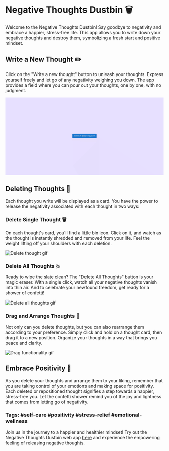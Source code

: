 # Negative Thoughts Dustbin 🗑️

Welcome to the Negative Thoughts Dustbin! Say goodbye to negativity and embrace a happier, stress-free life. This app allows you to write down your negative thoughts and destroy them, symbolizing a fresh start and positive mindset.

## Write a New Thought ✏️

Click on the "Write a new thought" button to unleash your thoughts. Express yourself freely and let go of any negativity weighing you down. The app provides a field where you can pour out your thoughts, one by one, with no judgment.

![Write new thought gif](./Feature%20gifs/Write%20thought.gif)

## Deleting Thoughts 🚮

Each thought you write will be displayed as a card. You have the power to release the negativity associated with each thought in two ways:

### Delete Single Thought 🗑️

On each thought's card, you'll find a little bin icon. Click on it, and watch as the thought is instantly shredded and removed from your life. Feel the weight lifting off your shoulders with each deletion.

![Delete thought gif](./Feature%20gifs/Delete%20thought.gif)

### Delete All Thoughts 💥

Ready to wipe the slate clean? The "Delete All Thoughts" button is your magic eraser. With a single click, watch all your negative thoughts vanish into thin air. And to celebrate your newfound freedom, get ready for a shower of confetti!

![Delete all thoughts gif](./Feature%20gifs/Delete%20all%20thoughts.gif)

### Drag and Arrange Thoughts 🌈

Not only can you delete thoughts, but you can also rearrange them according to your preference. Simply click and hold on a thought card, then drag it to a new position. Organize your thoughts in a way that brings you peace and clarity.

![Drag functionality gif](./Feature%20gifs/Drag%20functionality.gif)

## Embrace Positivity 🌟

As you delete your thoughts and arrange them to your liking, remember that you are taking control of your emotions and making space for positivity. Each deleted or repositioned thought signifies a step towards a happier, stress-free you. Let the confetti shower remind you of the joy and lightness that comes from letting go of negativity.

### Tags: #self-care #positivity #stress-relief #emotional-wellness

Join us in the journey to a happier and healthier mindset! Try out the Negative Thoughts Dustbin web app [here](https://chessmadridista.github.io/negative-thoughts-dustbin/) and experience the empowering feeling of releasing negative thoughts.

